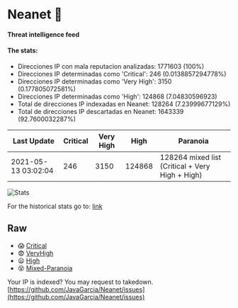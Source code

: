 # Neanet :hocho:
#### Threat intelligence feed
#### The stats:

- Direcciones IP con mala reputacion analizadas: 1771603 (100%)
- Direcciones IP determinadas como 'Critical':  246 (0.0138857294778%)
- Direcciones IP determinadas como 'Very High':  3150 (0.177805072581%)
- Direcciones IP determinadas como 'High':  124868 (7.04830596923)
- Total de direcciones IP indexadas en Neanet:  128264 (7.23999677129%)
- Total de direcciones IP descartadas en Neanet:  1643339 (92.7600032287%)

| Last Update | Critical | Very High | High | Paranoia |
| --- | --- | --- | --- | --- |
| 2021-05-13 03:02:04 | 246 | 3150 | 124868 | 128264 mixed list (Critical + Very High + High)|

![Stats](https://docs.google.com/spreadsheets/d/e/2PACX-1vSnaNMIXVabIpDJjufMlzH7poXnshF3mgd8Is1g9ytUEzVsP5my4Trn8f-xkoLLQ38xpL3HtmUexLo6/pubchart?oid=501124687&format=image)

For the historical stats go to: [link](/stats.csv)
## Raw
- :scream: [Critical](https://raw.githubusercontent.com/JavaGarcia/Neanet/master/blacklists/neanet_critical.txt)
- :fearful: [VeryHigh](https://raw.githubusercontent.com/JavaGarcia/Neanet/master/blacklists/neanet_veryHigh.txtt)
- :frowning: [High](https://raw.githubusercontent.com/JavaGarcia/Neanet/master/blacklists/neanet_high.txt)
- :dizzy_face: [Mixed-Paranoia](https://raw.githubusercontent.com/JavaGarcia/Neanet/master/blacklists/neanet_all.txt)


Your IP is indexed? You may request to takedown. [https://github.com/JavaGarcia/Neanet/issues](https://github.com/JavaGarcia/Neanet/issues)




















































































































































































































































































































































































































































































































































































































































































































































































































































































































































































































































































































































































































































































































































































































































































































































































































































































































































































































































































































































































































































































































































































































































































































































































































































































































































































































































































































































































































































































































































































































































































































































































































































































































































































































































































































































































































































































































































































































































































































































































































































































































































































































































































































































































































































































































































































































































































































































































































































































































































































































































































































































































































































































































































































































































































































































































































































































































































































































































































































































































































































































































































































































































































































































































































































































































